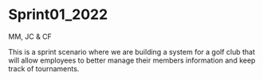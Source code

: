 # Sprint01_2022
MM, JC &amp; CF

This is a sprint scenario where we are building a system for a golf club that will allow employees to better manage their members information and keep track of tournaments. 

